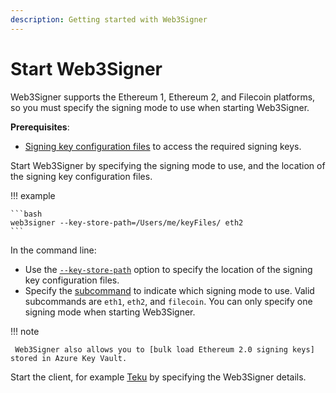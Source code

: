 ```yaml
---
description: Getting started with Web3Signer
---
```


# Start Web3Signer

Web3Signer supports the Ethereum 1, Ethereum 2, and Filecoin platforms, so you must specify the
signing mode to use when starting Web3Signer.

**Prerequisites**:

* [Signing key configuration files] to access the required signing keys.

Start Web3Signer by specifying the signing mode to use, and the location of the signing key
configuration files.

!!! example

    ```bash
    web3signer --key-store-path=/Users/me/keyFiles/ eth2
    ```

In the command line:

* Use the [`--key-store-path`](../../Reference/CLI/CLI-Syntax.md#key-store-path) option to specify
    the location of the signing key configuration files.
* Specify the [subcommand] to indicate which signing mode to use. Valid subcommands are `eth1`,
    `eth2`, and `filecoin`. You can only specify one signing mode when starting Web3Signer.

!!! note

     Web3Signer also allows you to [bulk load Ethereum 2.0 signing keys] stored in Azure Key Vault.

Start the client, for example [Teku] by specifying the Web3Signer details.

<!-- Links -->
[Signing key configuration files]: ../Use-Signing-Keys.md
[Teku]: https://docs.teku.consensys.net/en/latest/HowTo/External-Signer/Use-External-Signer/
[subcommand]: ../../Reference/CLI/CLI-Subcommands.md
[bulk load Ethereum 2.0 signing keys]: ../Use-Signing-Keys.md#bulk-loading-ethereum-20-keys
